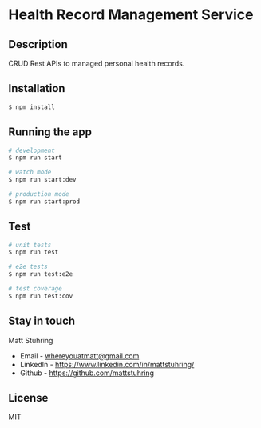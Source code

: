 # Health Record Management Service

## Description

CRUD Rest APIs to managed personal health records.

## Installation

```bash
$ npm install
```

## Running the app

```bash
# development
$ npm run start

# watch mode
$ npm run start:dev

# production mode
$ npm run start:prod
```

## Test

```bash
# unit tests
$ npm run test

# e2e tests
$ npm run test:e2e

# test coverage
$ npm run test:cov
```

## Stay in touch

Matt Stuhring
- Email - whereyouatmatt@gmail.com
- LinkedIn - https://www.linkedin.com/in/mattstuhring/
- Github - https://github.com/mattstuhring

## License

MIT


